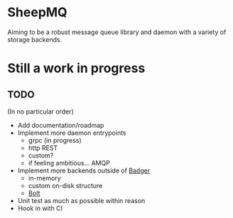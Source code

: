 # SheepMQ
Aiming to be a robust message queue library and daemon with a variety of storage backends.

# Still a work in progress
## TODO
(In no particular order)
* Add documentation/roadmap
* Implement more daemon entrypoints
	* grpc (in progress)
	* http REST
	* custom?
	* if feeling ambitious... AMQP
* Implement more backends outside of [Badger](https://github.com/dgraph-io/badger)
	* in-memory
	* custom on-disk structure
	* [Bolt](https://github.com/boltdb/bolt)
* Unit test as much as possible within reason
* Hook in with CI
